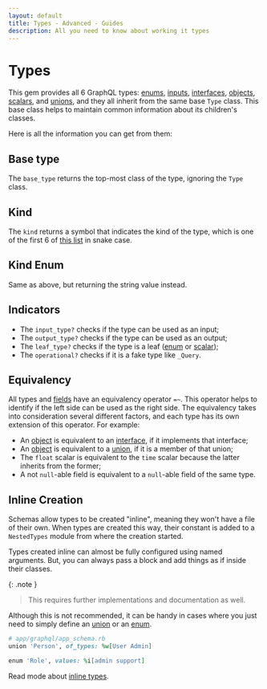 ```yaml
---
layout: default
title: Types - Advanced - Guides
description: All you need to know about working it types
---
```


# Types

This gem provides all 6 GraphQL types: [enums](/guides/enums), [inputs](/guides/inputs),
[interfaces](/guides/interfaces), [objects](/guides/objects), [scalars](/guides/scalars),
and [unions](/guides/unions), and they all inherit from the same base `Type` class.
This base class helps to maintain common information about its children's classes.

Here is all the information you can get from them:

## Base type

The `base_type` returns the top-most class of the type, ignoring the `Type` class.

## Kind

The `kind` returns a symbol that indicates the kind of the type, which is one
of the first 6 of [this list](/guides/introspection#__typekind) in snake case.

## Kind Enum

Same as above, but returning the string value instead.

## Indicators

* The `input_type?` checks if the type can be used as an input;
* The `output_type?` checks if the type can be used as an output;
* The `leaf_type?` checks if the type is a leaf ([enum](/guides/enums) or [scalar](/guides/scalars));
* The `operational?` checks if it is a fake type like `_Query`.

## Equivalency

All types and [fields](/guides/advanced/fields#equivalency) have an equivalency operator `=~`.
This operator helps to identify if the left side can be used as the right side. The equivalency takes
into consideration several different factors, and each type has its own extension of this
operator. For example:

* An [object](/guides/objects) is equivalent to an [interface](/guides/interfaces),
if it implements that interface;
* An [object](/guides/objects) is equivalent to a [union](/guides/unions),
if it is a member of that union;
* The `float` scalar is equivalent to the `time` scalar because the latter inherits from the
former;
* A not `null`-able field is equivalent to a `null`-able field of the same type.

## Inline Creation

Schemas allow types to be created "inline", meaning they won't have a file of their own.
When types are created this way, their constant is added to a `NestedTypes` module from where
the creation started.

Types created inline can almost be fully configured using named arguments. But, you can
always pass a block and add things as if inside their classes.

{: .note }
> This requires further implementations and documentation as well.

Although this is not recommended, it can be handy in cases where you just need to simply
define an [union](/guides/unions) or an [enum](/guides/enums).

```ruby
# app/graphql/app_schema.rb
union 'Person', of_types: %w[User Admin]

enum 'Role', values: %i[admin support]
```

Read mode about [inline types](/guides/schemas#inline-types).
